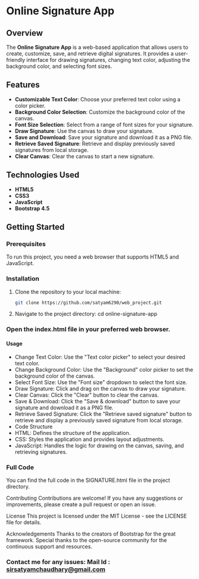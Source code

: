 # Online Signature App

## Overview

The **Online Signature App** is a web-based application that allows users to create, customize, save, and retrieve digital signatures. It provides a user-friendly interface for drawing signatures, changing text color, adjusting the background color, and selecting font sizes.

## Features

- **Customizable Text Color**: Choose your preferred text color using a color picker.
- **Background Color Selection**: Customize the background color of the canvas.
- **Font Size Selection**: Select from a range of font sizes for your signature.
- **Draw Signature**: Use the canvas to draw your signature.
- **Save and Download**: Save your signature and download it as a PNG file.
- **Retrieve Saved Signature**: Retrieve and display previously saved signatures from local storage.
- **Clear Canvas**: Clear the canvas to start a new signature.

## Technologies Used

- **HTML5**
- **CSS3**
- **JavaScript**
- **Bootstrap 4.5**

## Getting Started

### Prerequisites

To run this project, you need a web browser that supports HTML5 and JavaScript.

### Installation

1. Clone the repository to your local machine:

   ```bash
   git clone https://github.com/satyam6290/web_project.git

2.  Navigate to the project directory:
cd online-signature-app


### Open the index.html file in your preferred web browser.

#### Usage
- Change Text Color: Use the "Text color picker" to select your desired text color.
- Change Background Color: Use the "Background" color picker to set the background color of the canvas.
- Select Font Size: Use the "Font size" dropdown to select the font size.
- Draw Signature: Click and drag on the canvas to draw your signature.
- Clear Canvas: Click the "Clear" button to clear the canvas.
- Save & Download: Click the "Save & download" button to save your signature and download it as a PNG file.
- Retrieve Saved Signature: Click the "Retrieve saved signature" button to retrieve and display a previously saved signature from local storage.
- Code Structure
- HTML: Defines the structure of the application.
- CSS: Styles the application and provides layout adjustments.
- JavaScript: Handles the logic for drawing on the canvas, saving, and retrieving signatures.


### Full Code
You can find the full code in the SIGNATURE.html file in the project directory.

Contributing
Contributions are welcome! If you have any suggestions or improvements, please create a pull request or open an issue.

License
This project is licensed under the MIT License - see the LICENSE file for details.

Acknowledgements
Thanks to the creators of Bootstrap for the great framework.
Special thanks to the open-source community for the continuous support and resources.

### Contact me for any issues: Mail Id : sirsatyamchaudhary@gmail.com
